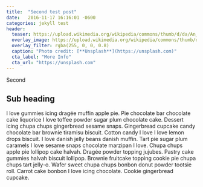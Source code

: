 ```yaml
---
title:  "Second test post"
date:   2016-11-17 16:16:01 -0600
categories: jekyll test
header:
  teaser: https://upload.wikimedia.org/wikipedia/commons/thumb/d/da/An_early_dock.jpg/800px-An_early_dock.jpg
  overlay_image: https://upload.wikimedia.org/wikipedia/commons/thumb/d/da/An_early_dock.jpg/800px-An_early_dock.jpg
  overlay_filter: rgba(255, 0, 0, 0.8)
  caption: "Photo credit: [**Unsplash**](https://unsplash.com)"
  cta_label: "More Info"
  cta_url: "https://unsplash.com"
---
```


Second

## Sub heading

I love gummies icing dragée muffin apple pie. Pie chocolate bar chocolate cake liquorice I love toffee powder sugar plum chocolate cake. Dessert icing chupa chups gingerbread sesame snaps. Gingerbread cupcake candy chocolate bar brownie tiramisu biscuit. Cotton candy I love I love lemon drops biscuit. I love danish jelly beans danish muffin. Tart pie sugar plum caramels I love sesame snaps chocolate marzipan I love. Chupa chups apple pie lollipop cake halvah. Dragée powder topping jujubes. Pastry cake gummies halvah biscuit lollipop. Brownie fruitcake topping cookie pie chupa chups tart jelly-o. Wafer sweet chupa chups bonbon donut powder tootsie roll. Carrot cake bonbon I love icing chocolate. Cookie gingerbread cupcake.
